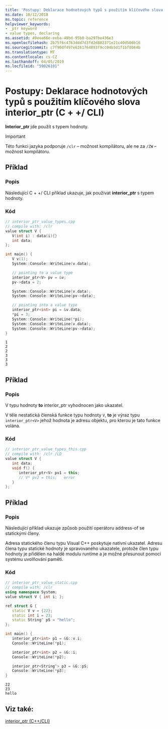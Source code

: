 ```yaml
---
title: 'Postupy: Deklarace hodnotových typů s použitím klíčového slova interior_ptr (C + +/ CLI)'
ms.date: 10/12/2018
ms.topic: reference
helpviewer_keywords:
- _ptr keyword
- value types, declaring
ms.assetid: 49eea66e-eeba-49bd-95b0-ba297be436e3
ms.openlocfilehash: 2b75f6c4763ddd7d3fd2d802371e21c40d506b16
ms.sourcegitcommit: c7f90df497e6261764893f9cc04b5d1f1bf0b64b
ms.translationtype: MT
ms.contentlocale: cs-CZ
ms.lasthandoff: 04/05/2019
ms.locfileid: "59026101"
---
```

# <a name="how-to-declare-value-types-with-the-interiorptr-keyword-ccli"></a>Postupy: Deklarace hodnotových typů s použitím klíčového slova interior_ptr (C + +/ CLI)

**Interior_ptr** jde použít s typem hodnoty.

> [!IMPORTANT]
> Této funkci jazyka podporuje `/clr` – možnost kompilátoru, ale ne za `/ZW` – možnost kompilátoru.

## <a name="example"></a>Příklad

### <a name="description"></a>Popis

Následující C + +/ CLI příklad ukazuje, jak používat **interior_ptr** s typem hodnoty.

### <a name="code"></a>Kód

```cpp
// interior_ptr_value_types.cpp
// compile with: /clr
value struct V {
   V(int i) : data(i){}
   int data;
};

int main() {
   V v(1);
   System::Console::WriteLine(v.data);

   // pointing to a value type
   interior_ptr<V> pv = &v;
   pv->data = 2;

   System::Console::WriteLine(v.data);
   System::Console::WriteLine(pv->data);

   // pointing into a value type
   interior_ptr<int> pi = &v.data;
   *pi = 3;
   System::Console::WriteLine(*pi);
   System::Console::WriteLine(v.data);
   System::Console::WriteLine(pv->data);
}
```

```Output
1
2
2
3
3
3
```

## <a name="example"></a>Příklad

### <a name="description"></a>Popis

V typu hodnoty **to** interior_ptr vyhodnocen jako ukazatel.

V těle nestatická členská funkce typu hodnoty `V`, **to** je výraz typu `interior_ptr<V>` jehož hodnota je adresu objektu, pro kterou je tato funkce volána.

### <a name="code"></a>Kód

```cpp
// interior_ptr_value_types_this.cpp
// compile with: /clr /LD
value struct V {
   int data;
   void f() {
      interior_ptr<V> pv1 = this;
      // V* pv2 = this;   error
   }
};
```

## <a name="example"></a>Příklad

### <a name="description"></a>Popis

Následující příklad ukazuje způsob použití operátoru address-of se statickými členy.

Adresa statického členu typu Visual C++ poskytuje nativní ukazatel.  Adresu člena typu statické hodnoty je spravovaného ukazatele, protože člen typu hodnoty je přidělen na haldě modulu runtime a je možné přesunout pomocí systému uvolňování paměti.

### <a name="code"></a>Kód

```cpp
// interior_ptr_value_static.cpp
// compile with: /clr
using namespace System;
value struct V { int i; };

ref struct G {
   static V v = {22};
   static int i = 23;
   static String^ pS = "hello";
};

int main() {
   interior_ptr<int> p1 = &G::v.i;
   Console::WriteLine(*p1);

   interior_ptr<int> p2 = &G::i;
   Console::WriteLine(*p2);

   interior_ptr<String^> p3 = &G::pS;
   Console::WriteLine(*p3);
}
```

```Output
22
23
hello
```

## <a name="see-also"></a>Viz také:

[interior_ptr (C++/CLI)](interior-ptr-cpp-cli.md)